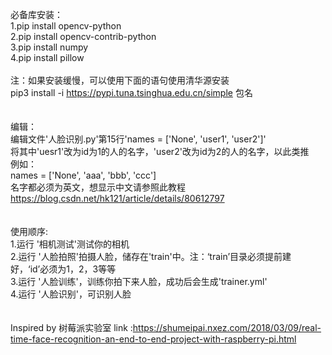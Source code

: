 必备库安装：<br>
1.pip install opencv-python<br>
2.pip install opencv-contrib-python<br>
3.pip install numpy<br>
4.pip install pillow<br><br>
注：如果安装缓慢，可以使用下面的语句使用清华源安装<br>
pip3 install -i https://pypi.tuna.tsinghua.edu.cn/simple 包名<br>
<br>
<br>
编辑：<br>
编辑文件'人脸识别.py'第15行'names = ['None', 'user1', 'user2']'<br>
将其中'uesr1'改为id为1的人的名字，'user2'改为id为2的人的名字，以此类推<br>
例如：<br>
names = ['None', 'aaa', 'bbb', 'ccc']<br>
名字都必须为英文，想显示中文请参照此教程<br>
https://blog.csdn.net/hk121/article/details/80612797<br>
<br><br>
使用顺序:<br>
1.运行 '相机测试'测试你的相机<br>
2.运行 '人脸拍照'拍摄人脸，储存在'train'中。注：‘train’目录必须提前建好，‘id’必须为1，2，3等等<br>
3.运行 '人脸训练'，训练你拍下来人脸，成功后会生成'trainer.yml'<br>
4.运行 '人脸识别'，可识别人脸<br>
<br>
<br>
Inspired by 树莓派实验室 link :https://shumeipai.nxez.com/2018/03/09/real-time-face-recognition-an-end-to-end-project-with-raspberry-pi.html
